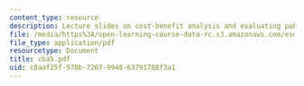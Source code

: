 ```yaml
---
content_type: resource
description: Lecture slides on cost-benefit analysis and evaluating public activities.
file: /media/https%3A/open-learning-course-data-rc.s3.amazonaws.com/esd-72-engineering-risk-benefit-analysis-spring-2007/c8aaf25f978b7267994863791788f3a1_cba5.pdf
file_type: application/pdf
resourcetype: Document
title: cba5.pdf
uid: c8aaf25f-978b-7267-9948-63791788f3a1
---
```

